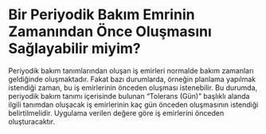 # Bir Periyodik Bakım Emrinin Zamanından Önce Oluşmasını Sağlayabilir miyim?

Periyodik bakım tanımlarından oluşan iş emirleri normalde bakım zamanları geldiğinde oluşmaktadır. Fakat bazı durumlarda, örneğin planlama yapılmak istendiği zaman, bu iş emirlerinin önceden oluşması istenebilir.
Bu durumda, periyodik bakım tanımı içerisinde bulunan “Tolerans (Gün)” başlıklı alanda ilgili tanımdan oluşacak iş emirlerinin kaç gün önceden oluşmasının istendiği belirtilmelidir.
Uygulama verilen değere göre iş emirlerini önceden oluşturacaktır.


